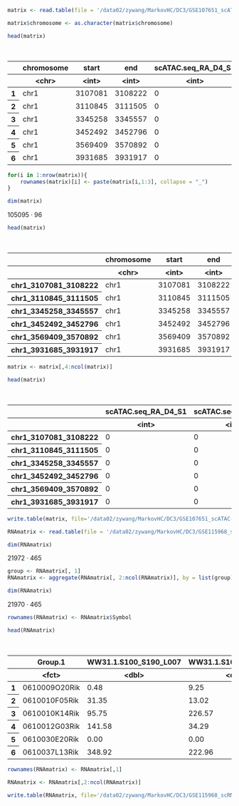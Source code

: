 ```R
matrix <- read.table(file = '/data02/zywang/MarkovHC/DC3/GSE107651_scATAC-seq_RA_D4.txt', sep='\t', header = T)
```


```R
matrix$chromosome <- as.character(matrix$chromosome)
```


```R
head(matrix)
```


<table>
<caption>A data.frame: 6 × 99</caption>
<thead>
	<tr><th></th><th scope=col>chromosome</th><th scope=col>start</th><th scope=col>end</th><th scope=col>scATAC.seq_RA_D4_S1</th><th scope=col>scATAC.seq_RA_D4_S2</th><th scope=col>scATAC.seq_RA_D4_S3</th><th scope=col>scATAC.seq_RA_D4_S4</th><th scope=col>scATAC.seq_RA_D4_S5</th><th scope=col>scATAC.seq_RA_D4_S6</th><th scope=col>scATAC.seq_RA_D4_S7</th><th scope=col>⋯</th><th scope=col>scATAC.seq_RA_D4_S87</th><th scope=col>scATAC.seq_RA_D4_S88</th><th scope=col>scATAC.seq_RA_D4_S89</th><th scope=col>scATAC.seq_RA_D4_S90</th><th scope=col>scATAC.seq_RA_D4_S91</th><th scope=col>scATAC.seq_RA_D4_S92</th><th scope=col>scATAC.seq_RA_D4_S93</th><th scope=col>scATAC.seq_RA_D4_S94</th><th scope=col>scATAC.seq_RA_D4_S95</th><th scope=col>scATAC.seq_RA_D4_S96</th></tr>
	<tr><th></th><th scope=col>&lt;chr&gt;</th><th scope=col>&lt;int&gt;</th><th scope=col>&lt;int&gt;</th><th scope=col>&lt;int&gt;</th><th scope=col>&lt;int&gt;</th><th scope=col>&lt;int&gt;</th><th scope=col>&lt;int&gt;</th><th scope=col>&lt;int&gt;</th><th scope=col>&lt;int&gt;</th><th scope=col>&lt;int&gt;</th><th scope=col>⋯</th><th scope=col>&lt;int&gt;</th><th scope=col>&lt;int&gt;</th><th scope=col>&lt;int&gt;</th><th scope=col>&lt;int&gt;</th><th scope=col>&lt;int&gt;</th><th scope=col>&lt;int&gt;</th><th scope=col>&lt;int&gt;</th><th scope=col>&lt;int&gt;</th><th scope=col>&lt;int&gt;</th><th scope=col>&lt;int&gt;</th></tr>
</thead>
<tbody>
	<tr><th scope=row>1</th><td>chr1</td><td>3107081</td><td>3108222</td><td>0</td><td>0</td><td>0</td><td>0</td><td>0</td><td>0</td><td>0</td><td>⋯</td><td>0</td><td>0</td><td>0</td><td>0</td><td>0</td><td>0</td><td>0</td><td>0</td><td>0</td><td>0</td></tr>
	<tr><th scope=row>2</th><td>chr1</td><td>3110845</td><td>3111505</td><td>0</td><td>0</td><td>0</td><td>0</td><td>0</td><td>0</td><td>0</td><td>⋯</td><td>0</td><td>0</td><td>0</td><td>0</td><td>0</td><td>0</td><td>0</td><td>0</td><td>0</td><td>0</td></tr>
	<tr><th scope=row>3</th><td>chr1</td><td>3345258</td><td>3345557</td><td>0</td><td>0</td><td>0</td><td>0</td><td>0</td><td>0</td><td>0</td><td>⋯</td><td>0</td><td>0</td><td>0</td><td>0</td><td>0</td><td>0</td><td>0</td><td>0</td><td>0</td><td>0</td></tr>
	<tr><th scope=row>4</th><td>chr1</td><td>3452492</td><td>3452796</td><td>0</td><td>0</td><td>0</td><td>0</td><td>0</td><td>0</td><td>0</td><td>⋯</td><td>0</td><td>0</td><td>0</td><td>0</td><td>0</td><td>0</td><td>0</td><td>0</td><td>0</td><td>0</td></tr>
	<tr><th scope=row>5</th><td>chr1</td><td>3569409</td><td>3570892</td><td>0</td><td>0</td><td>0</td><td>0</td><td>0</td><td>0</td><td>0</td><td>⋯</td><td>0</td><td>0</td><td>0</td><td>0</td><td>0</td><td>0</td><td>0</td><td>0</td><td>0</td><td>0</td></tr>
	<tr><th scope=row>6</th><td>chr1</td><td>3931685</td><td>3931917</td><td>0</td><td>0</td><td>0</td><td>0</td><td>0</td><td>0</td><td>0</td><td>⋯</td><td>0</td><td>0</td><td>0</td><td>0</td><td>0</td><td>0</td><td>0</td><td>0</td><td>0</td><td>0</td></tr>
</tbody>
</table>




```R
for(i in 1:nrow(matrix)){
    rownames(matrix)[i] <- paste(matrix[i,1:3], collapse = "_")
}
```


```R
dim(matrix)
```


<style>
.list-inline {list-style: none; margin:0; padding: 0}
.list-inline>li {display: inline-block}
.list-inline>li:not(:last-child)::after {content: "\00b7"; padding: 0 .5ex}
</style>
<ol class=list-inline><li>105095</li><li>96</li></ol>




```R
head(matrix)
```


<table>
<caption>A data.frame: 6 × 99</caption>
<thead>
	<tr><th></th><th scope=col>chromosome</th><th scope=col>start</th><th scope=col>end</th><th scope=col>scATAC.seq_RA_D4_S1</th><th scope=col>scATAC.seq_RA_D4_S2</th><th scope=col>scATAC.seq_RA_D4_S3</th><th scope=col>scATAC.seq_RA_D4_S4</th><th scope=col>scATAC.seq_RA_D4_S5</th><th scope=col>scATAC.seq_RA_D4_S6</th><th scope=col>scATAC.seq_RA_D4_S7</th><th scope=col>⋯</th><th scope=col>scATAC.seq_RA_D4_S87</th><th scope=col>scATAC.seq_RA_D4_S88</th><th scope=col>scATAC.seq_RA_D4_S89</th><th scope=col>scATAC.seq_RA_D4_S90</th><th scope=col>scATAC.seq_RA_D4_S91</th><th scope=col>scATAC.seq_RA_D4_S92</th><th scope=col>scATAC.seq_RA_D4_S93</th><th scope=col>scATAC.seq_RA_D4_S94</th><th scope=col>scATAC.seq_RA_D4_S95</th><th scope=col>scATAC.seq_RA_D4_S96</th></tr>
	<tr><th></th><th scope=col>&lt;chr&gt;</th><th scope=col>&lt;int&gt;</th><th scope=col>&lt;int&gt;</th><th scope=col>&lt;int&gt;</th><th scope=col>&lt;int&gt;</th><th scope=col>&lt;int&gt;</th><th scope=col>&lt;int&gt;</th><th scope=col>&lt;int&gt;</th><th scope=col>&lt;int&gt;</th><th scope=col>&lt;int&gt;</th><th scope=col>⋯</th><th scope=col>&lt;int&gt;</th><th scope=col>&lt;int&gt;</th><th scope=col>&lt;int&gt;</th><th scope=col>&lt;int&gt;</th><th scope=col>&lt;int&gt;</th><th scope=col>&lt;int&gt;</th><th scope=col>&lt;int&gt;</th><th scope=col>&lt;int&gt;</th><th scope=col>&lt;int&gt;</th><th scope=col>&lt;int&gt;</th></tr>
</thead>
<tbody>
	<tr><th scope=row>chr1_3107081_3108222</th><td>chr1</td><td>3107081</td><td>3108222</td><td>0</td><td>0</td><td>0</td><td>0</td><td>0</td><td>0</td><td>0</td><td>⋯</td><td>0</td><td>0</td><td>0</td><td>0</td><td>0</td><td>0</td><td>0</td><td>0</td><td>0</td><td>0</td></tr>
	<tr><th scope=row>chr1_3110845_3111505</th><td>chr1</td><td>3110845</td><td>3111505</td><td>0</td><td>0</td><td>0</td><td>0</td><td>0</td><td>0</td><td>0</td><td>⋯</td><td>0</td><td>0</td><td>0</td><td>0</td><td>0</td><td>0</td><td>0</td><td>0</td><td>0</td><td>0</td></tr>
	<tr><th scope=row>chr1_3345258_3345557</th><td>chr1</td><td>3345258</td><td>3345557</td><td>0</td><td>0</td><td>0</td><td>0</td><td>0</td><td>0</td><td>0</td><td>⋯</td><td>0</td><td>0</td><td>0</td><td>0</td><td>0</td><td>0</td><td>0</td><td>0</td><td>0</td><td>0</td></tr>
	<tr><th scope=row>chr1_3452492_3452796</th><td>chr1</td><td>3452492</td><td>3452796</td><td>0</td><td>0</td><td>0</td><td>0</td><td>0</td><td>0</td><td>0</td><td>⋯</td><td>0</td><td>0</td><td>0</td><td>0</td><td>0</td><td>0</td><td>0</td><td>0</td><td>0</td><td>0</td></tr>
	<tr><th scope=row>chr1_3569409_3570892</th><td>chr1</td><td>3569409</td><td>3570892</td><td>0</td><td>0</td><td>0</td><td>0</td><td>0</td><td>0</td><td>0</td><td>⋯</td><td>0</td><td>0</td><td>0</td><td>0</td><td>0</td><td>0</td><td>0</td><td>0</td><td>0</td><td>0</td></tr>
	<tr><th scope=row>chr1_3931685_3931917</th><td>chr1</td><td>3931685</td><td>3931917</td><td>0</td><td>0</td><td>0</td><td>0</td><td>0</td><td>0</td><td>0</td><td>⋯</td><td>0</td><td>0</td><td>0</td><td>0</td><td>0</td><td>0</td><td>0</td><td>0</td><td>0</td><td>0</td></tr>
</tbody>
</table>




```R
matrix <- matrix[,4:ncol(matrix)]
```


```R
head(matrix)
```


<table>
<caption>A data.frame: 6 × 96</caption>
<thead>
	<tr><th></th><th scope=col>scATAC.seq_RA_D4_S1</th><th scope=col>scATAC.seq_RA_D4_S2</th><th scope=col>scATAC.seq_RA_D4_S3</th><th scope=col>scATAC.seq_RA_D4_S4</th><th scope=col>scATAC.seq_RA_D4_S5</th><th scope=col>scATAC.seq_RA_D4_S6</th><th scope=col>scATAC.seq_RA_D4_S7</th><th scope=col>scATAC.seq_RA_D4_S8</th><th scope=col>scATAC.seq_RA_D4_S9</th><th scope=col>scATAC.seq_RA_D4_S10</th><th scope=col>⋯</th><th scope=col>scATAC.seq_RA_D4_S87</th><th scope=col>scATAC.seq_RA_D4_S88</th><th scope=col>scATAC.seq_RA_D4_S89</th><th scope=col>scATAC.seq_RA_D4_S90</th><th scope=col>scATAC.seq_RA_D4_S91</th><th scope=col>scATAC.seq_RA_D4_S92</th><th scope=col>scATAC.seq_RA_D4_S93</th><th scope=col>scATAC.seq_RA_D4_S94</th><th scope=col>scATAC.seq_RA_D4_S95</th><th scope=col>scATAC.seq_RA_D4_S96</th></tr>
	<tr><th></th><th scope=col>&lt;int&gt;</th><th scope=col>&lt;int&gt;</th><th scope=col>&lt;int&gt;</th><th scope=col>&lt;int&gt;</th><th scope=col>&lt;int&gt;</th><th scope=col>&lt;int&gt;</th><th scope=col>&lt;int&gt;</th><th scope=col>&lt;int&gt;</th><th scope=col>&lt;int&gt;</th><th scope=col>&lt;int&gt;</th><th scope=col>⋯</th><th scope=col>&lt;int&gt;</th><th scope=col>&lt;int&gt;</th><th scope=col>&lt;int&gt;</th><th scope=col>&lt;int&gt;</th><th scope=col>&lt;int&gt;</th><th scope=col>&lt;int&gt;</th><th scope=col>&lt;int&gt;</th><th scope=col>&lt;int&gt;</th><th scope=col>&lt;int&gt;</th><th scope=col>&lt;int&gt;</th></tr>
</thead>
<tbody>
	<tr><th scope=row>chr1_3107081_3108222</th><td>0</td><td>0</td><td>0</td><td>0</td><td>0</td><td>0</td><td>0</td><td>0</td><td>0</td><td>0</td><td>⋯</td><td>0</td><td>0</td><td>0</td><td>0</td><td>0</td><td>0</td><td>0</td><td>0</td><td>0</td><td>0</td></tr>
	<tr><th scope=row>chr1_3110845_3111505</th><td>0</td><td>0</td><td>0</td><td>0</td><td>0</td><td>0</td><td>0</td><td>0</td><td>0</td><td>0</td><td>⋯</td><td>0</td><td>0</td><td>0</td><td>0</td><td>0</td><td>0</td><td>0</td><td>0</td><td>0</td><td>0</td></tr>
	<tr><th scope=row>chr1_3345258_3345557</th><td>0</td><td>0</td><td>0</td><td>0</td><td>0</td><td>0</td><td>0</td><td>0</td><td>0</td><td>0</td><td>⋯</td><td>0</td><td>0</td><td>0</td><td>0</td><td>0</td><td>0</td><td>0</td><td>0</td><td>0</td><td>0</td></tr>
	<tr><th scope=row>chr1_3452492_3452796</th><td>0</td><td>0</td><td>0</td><td>0</td><td>0</td><td>0</td><td>0</td><td>0</td><td>0</td><td>0</td><td>⋯</td><td>0</td><td>0</td><td>0</td><td>0</td><td>0</td><td>0</td><td>0</td><td>0</td><td>0</td><td>0</td></tr>
	<tr><th scope=row>chr1_3569409_3570892</th><td>0</td><td>0</td><td>0</td><td>0</td><td>0</td><td>0</td><td>0</td><td>0</td><td>0</td><td>0</td><td>⋯</td><td>0</td><td>0</td><td>0</td><td>0</td><td>0</td><td>0</td><td>0</td><td>0</td><td>0</td><td>0</td></tr>
	<tr><th scope=row>chr1_3931685_3931917</th><td>0</td><td>0</td><td>0</td><td>0</td><td>0</td><td>0</td><td>0</td><td>0</td><td>0</td><td>0</td><td>⋯</td><td>0</td><td>0</td><td>0</td><td>0</td><td>0</td><td>0</td><td>0</td><td>0</td><td>0</td><td>0</td></tr>
</tbody>
</table>




```R
write.table(matrix, file='/data02/zywang/MarkovHC/DC3/GSE107651_scATAC-seq_RA_D4_clean.txt', quote = FALSE, row.names = T, col.names = T)
```


```R
RNAmatrix <- read.table(file = '/data02/zywang/MarkovHC/DC3/GSE115968_scRNA-seq_RA_D4.txt/GSE115968_scRNA-seq_RA_D4.txt', header = T)
```


```R
dim(RNAmatrix)
```


<style>
.list-inline {list-style: none; margin:0; padding: 0}
.list-inline>li {display: inline-block}
.list-inline>li:not(:last-child)::after {content: "\00b7"; padding: 0 .5ex}
</style>
<ol class=list-inline><li>21972</li><li>465</li></ol>




```R
group <- RNAmatrix[, 1] 
RNAmatrix <- aggregate(RNAmatrix[, 2:ncol(RNAmatrix)], by = list(group), FUN = sum)
```


```R
dim(RNAmatrix)
```


<style>
.list-inline {list-style: none; margin:0; padding: 0}
.list-inline>li {display: inline-block}
.list-inline>li:not(:last-child)::after {content: "\00b7"; padding: 0 .5ex}
</style>
<ol class=list-inline><li>21970</li><li>465</li></ol>




```R
rownames(RNAmatrix) <- RNAmatrix$Symbol
```


```R
head(RNAmatrix)
```


<table>
<caption>A data.frame: 6 × 465</caption>
<thead>
	<tr><th></th><th scope=col>Group.1</th><th scope=col>WW31.1.S100_S190_L007</th><th scope=col>WW31.1.S101_S201_L007</th><th scope=col>WW31.1.S102_S202_L007</th><th scope=col>WW31.1.S103_S203_L007</th><th scope=col>WW31.1.S104_S204_L007</th><th scope=col>WW31.1.S105_S205_L007</th><th scope=col>WW31.1.S106_S206_L007</th><th scope=col>WW31.1.S107_S207_L007</th><th scope=col>WW31.1.S109_S209_L007</th><th scope=col>⋯</th><th scope=col>WW31.2.S90_S180_L008</th><th scope=col>WW31.2.S91_S191_L008</th><th scope=col>WW31.2.S92_S192_L008</th><th scope=col>WW31.2.S94_S194_L008</th><th scope=col>WW31.2.S95_S195_L008</th><th scope=col>WW31.2.S96_S196_L008</th><th scope=col>WW31.2.S97_S197_L008</th><th scope=col>WW31.2.S98_S198_L008</th><th scope=col>WW31.2.S99_S199_L008</th><th scope=col>WW31.2.S9_S19_L008</th></tr>
	<tr><th></th><th scope=col>&lt;fct&gt;</th><th scope=col>&lt;dbl&gt;</th><th scope=col>&lt;dbl&gt;</th><th scope=col>&lt;dbl&gt;</th><th scope=col>&lt;dbl&gt;</th><th scope=col>&lt;dbl&gt;</th><th scope=col>&lt;dbl&gt;</th><th scope=col>&lt;dbl&gt;</th><th scope=col>&lt;dbl&gt;</th><th scope=col>&lt;dbl&gt;</th><th scope=col>⋯</th><th scope=col>&lt;dbl&gt;</th><th scope=col>&lt;dbl&gt;</th><th scope=col>&lt;dbl&gt;</th><th scope=col>&lt;dbl&gt;</th><th scope=col>&lt;dbl&gt;</th><th scope=col>&lt;dbl&gt;</th><th scope=col>&lt;dbl&gt;</th><th scope=col>&lt;dbl&gt;</th><th scope=col>&lt;dbl&gt;</th><th scope=col>&lt;dbl&gt;</th></tr>
</thead>
<tbody>
	<tr><th scope=row>1</th><td>0610009O20Rik</td><td>  0.48</td><td>  9.25</td><td>  5.43</td><td>  0.52</td><td>  0.00</td><td>  0.50</td><td>  0.00</td><td>  1.58</td><td>  2.33</td><td>⋯</td><td> 11.03</td><td>  0.00</td><td>  0.00</td><td>  0.00</td><td>  0.00</td><td>  0.00</td><td> 0.00</td><td>  3.53</td><td>  0.00</td><td>  0.00</td></tr>
	<tr><th scope=row>2</th><td>0610010F05Rik</td><td> 31.35</td><td> 13.02</td><td> 41.43</td><td>  0.00</td><td>  0.00</td><td>  2.04</td><td>  0.00</td><td> 26.75</td><td> 57.05</td><td>⋯</td><td> 37.53</td><td>  0.00</td><td> 28.47</td><td>  0.00</td><td> 71.88</td><td> 19.90</td><td>76.98</td><td>  0.75</td><td> 17.16</td><td>  0.00</td></tr>
	<tr><th scope=row>3</th><td>0610010K14Rik</td><td> 95.75</td><td>226.57</td><td>117.39</td><td>253.78</td><td>148.96</td><td> 96.35</td><td>166.16</td><td>142.22</td><td>190.83</td><td>⋯</td><td>206.30</td><td>209.23</td><td>113.25</td><td>244.98</td><td>223.88</td><td>112.98</td><td>77.42</td><td>293.62</td><td>180.65</td><td>272.36</td></tr>
	<tr><th scope=row>4</th><td>0610012G03Rik</td><td>141.58</td><td> 34.29</td><td> 39.30</td><td>155.83</td><td>106.80</td><td>  0.00</td><td> 74.32</td><td>147.53</td><td>104.36</td><td>⋯</td><td> 71.24</td><td>116.11</td><td> 27.85</td><td> 74.46</td><td>105.15</td><td> 73.96</td><td> 0.00</td><td> 47.76</td><td> 44.15</td><td> 44.43</td></tr>
	<tr><th scope=row>5</th><td>0610030E20Rik</td><td>  0.00</td><td>  0.00</td><td> 19.84</td><td>  0.31</td><td>  0.00</td><td>  0.00</td><td>  8.08</td><td>  0.00</td><td>  0.00</td><td>⋯</td><td>  0.00</td><td> 51.97</td><td>  0.62</td><td>  0.00</td><td>  0.00</td><td> 55.76</td><td>63.57</td><td> 15.51</td><td>  0.00</td><td> 19.59</td></tr>
	<tr><th scope=row>6</th><td>0610037L13Rik</td><td>348.92</td><td>222.96</td><td> 88.13</td><td> 94.59</td><td>168.82</td><td>279.19</td><td>209.39</td><td>111.89</td><td>198.31</td><td>⋯</td><td> 89.84</td><td>247.13</td><td> 91.64</td><td> 62.02</td><td> 95.84</td><td>230.68</td><td>65.63</td><td>181.89</td><td> 86.70</td><td>176.14</td></tr>
</tbody>
</table>




```R
rownames(RNAmatrix) <- RNAmatrix[,1]
```


```R
RNAmatrix <- RNAmatrix[,2:ncol(RNAmatrix)]
```


```R
write.table(RNAmatrix, file='/data02/zywang/MarkovHC/DC3/GSE115968_scRNA-seq_RA_D4_clean.txt', quote = FALSE, row.names = T, col.names = T)
```


```R

```
